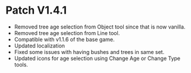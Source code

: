 ﻿# Patch V1.4.1
* Removed tree age selection from Object tool since that is now vanilla.
* Removed tree age selection from Line tool.
* Compatible with v1.1.6 of the base game.
* Updated localization
* Fixed some issues with having bushes and trees in same set.
* Updated icons for age selection using Change Age or Change Type tools.